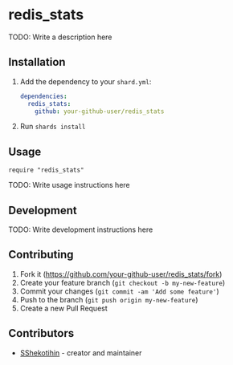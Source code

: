 # redis_stats

TODO: Write a description here

## Installation

1. Add the dependency to your `shard.yml`:

   ```yaml
   dependencies:
     redis_stats:
       github: your-github-user/redis_stats
   ```

2. Run `shards install`

## Usage

```crystal
require "redis_stats"
```

TODO: Write usage instructions here

## Development

TODO: Write development instructions here

## Contributing

1. Fork it (<https://github.com/your-github-user/redis_stats/fork>)
2. Create your feature branch (`git checkout -b my-new-feature`)
3. Commit your changes (`git commit -am 'Add some feature'`)
4. Push to the branch (`git push origin my-new-feature`)
5. Create a new Pull Request

## Contributors

- [SShekotihin](https://github.com/your-github-user) - creator and maintainer
